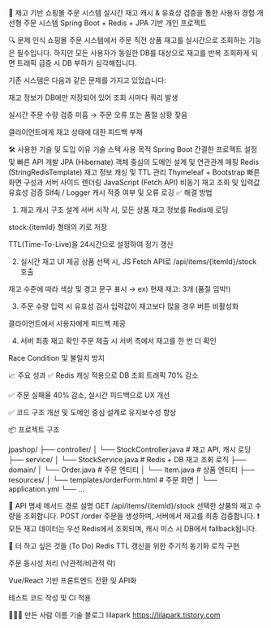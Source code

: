 🛒 재고 기반 쇼핑몰 주문 시스템
실시간 재고 캐시 & 유효성 검증을 통한 사용자 경험 개선형 주문 시스템
Spring Boot + Redis + JPA 기반 개인 프로젝트

🔍 문제 인식
쇼핑몰 주문 시스템에서 주문 직전 상품 재고를 실시간으로 조회하는 기능은 필수입니다.
하지만 모든 사용자가 동일한 DB를 대상으로 재고를 반복 조회하게 되면 트래픽 급증 시 DB 부하가 심각해집니다.

기존 시스템은 다음과 같은 문제를 가지고 있었습니다:

재고 정보가 DB에만 저장되어 있어 조회 시마다 쿼리 발생

실시간 주문 수량 검증 미흡 → 주문 오류 또는 품절 상황 잦음

클라이언트에게 재고 상태에 대한 피드백 부재

🛠️ 사용한 기술 및 도입 이유
기술 스택	사용 목적
Spring Boot	간결한 프로젝트 설정 및 빠른 API 개발
JPA (Hibernate)	객체 중심의 도메인 설계 및 연관관계 매핑
Redis (StringRedisTemplate)	재고 정보 캐싱 및 TTL 관리
Thymeleaf + Bootstrap	빠른 화면 구성과 서버 사이드 렌더링
JavaScript (Fetch API)	비동기 재고 조회 및 입력값 유효성 검증
Slf4j / Logger	캐시 적중 여부 및 오류 로깅
✅ 해결 방법
1. 재고 캐시 구조 설계
서버 시작 시, 모든 상품 재고 정보를 Redis에 로딩

stock:{itemId} 형태의 키로 저장

TTL(Time-To-Live)을 24시간으로 설정하여 정기 갱신

2. 실시간 재고 UI 제공
상품 선택 시, JS Fetch API로 /api/items/{itemId}/stock 호출

재고 수준에 따라 색상 및 경고 문구 표시
→ ex) 현재 재고: 3개 (품절 임박!)

3. 주문 수량 입력 시 유효성 검사
입력값이 재고보다 많을 경우 버튼 비활성화

클라이언트에서 사용자에게 피드백 제공

4. 서버 최종 재고 확인
주문 제출 시 서버 측에서 재고를 한 번 더 확인

Race Condition 및 불일치 방지

📈 주요 성과
✅ Redis 캐싱 적용으로 DB 조회 트래픽 70% 감소

✅ 주문 실패율 40% 감소, 실시간 피드백으로 UX 개선

✅ 코드 구조 개선 및 도메인 중심 설계로 유지보수성 향상

📦 프로젝트 구조

jpashop/
├── controller/
│   └── StockController.java   # 재고 API, 캐시 로딩
├── service/
│   └── StockService.java      # Redis + DB 재고 조회 로직
├── domain/
│   └── Order.java             # 주문 엔티티
│   └── Item.java              # 상품 엔티티
├── resources/
│   └── templates/orderForm.html  # 주문 화면
│   └── application.yml
└── ...

🔗 API 명세
메서드	경로	설명
GET	/api/items/{itemId}/stock	선택한 상품의 재고 수량을 조회합니다.
POST	/order	주문을 생성하며, 서버에서 재고를 최종 검증합니다.
❗ 모든 재고 데이터는 우선 Redis에서 조회되며, 캐시 미스 시 DB에서 fallback됩니다.

🧠 더 하고 싶은 것들 (To Do)
 Redis TTL 갱신을 위한 주기적 동기화 로직 구현

 주문 동시성 처리 (낙관적/비관적 락)

 Vue/React 기반 프론트엔드 전환 및 API화

 테스트 코드 작성 및 CI 적용

🙋🏻‍♂️ 만든 사람
이름	    기술 블로그
lilapark	https://lilapark.tistory.com


